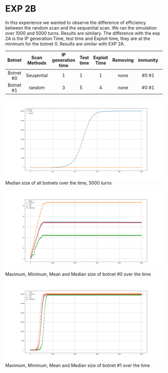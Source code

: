 # EXP 2B

In this experience we wanted to observe the difference of efficiency between the random scan and the sequential scan. We ran the simulation over 1000 and 5000 turns. Results are similary. The difference with the exp 2A is the IP generation Time, test time and Exploit time, they are at the minimum for the botnet 0. Results are similar with EXP 2A.

| Botnet        | Scan Methods  | IP generation time  | Test time | Exploit Time | Removing | immunity         | start (t)|
|:-------------:|:-------------:|:-------------------:|:----------|:------------:|:--------:|:----------------:|:--------:|
| Botnet #0     | Seuqential    | 1                   | 1         |   1          | none     | #0 #1            |   0      | 
| Botnet #1     | random        | 3                   | 5         |   4          | none     | #0 #1            |  0       | 



![alt text](all_2B_5000t.png "all")
Median size of all botnets over the time, 5000 turns

![alt text](psybot_2B_5000t.png "Mirai1")
Maximum, Minimum, Mean and Median size of botnet #0 over the time

![alt text](Mirai_2B_5000t.png "Mirai0")
Maximum, Minimum, Mean and Median size of botnet #1 over the time

